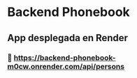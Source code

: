 
# Backend Phonebook

## App desplegada en Render
### 🔗  https://backend-phonebook-m0cw.onrender.com/api/persons
